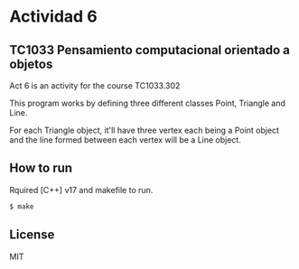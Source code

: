 # Actividad 6
## TC1033 Pensamiento computacional orientado a objetos

Act 6 is an activity for the course TC1033.302

This program works by defining three different classes Point, Triangle and Line.

For each Triangle object, it'll have three vertex each being a Point object and the line formed between each vertex will be a Line object.

## How to run

Rquired [C++] v17 and makefile to run.

```sh
$ make
```
## License
MIT
